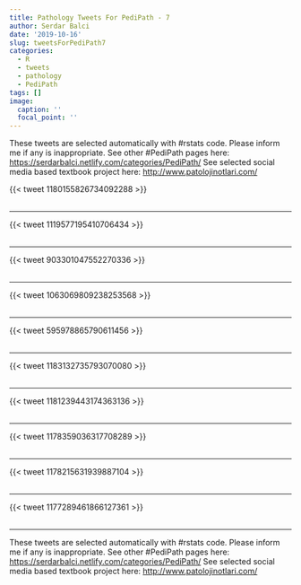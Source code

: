 ```yaml
---
title: Pathology Tweets For PediPath - 7
author: Serdar Balci
date: '2019-10-16'
slug: tweetsForPediPath7
categories:
  - R
  - tweets
  - pathology
  - PediPath
tags: []
image:
  caption: ''
  focal_point: ''
---
```



These tweets are selected automatically with #rstats code. Please inform me if any is inappropriate.
See other #PediPath pages here: https://serdarbalci.netlify.com/categories/PediPath/ 
See selected social media based textbook project here: http://www.patolojinotlari.com/

{{< tweet 1180155826734092288 >}}
<br>
<br>
<hr>
{{< tweet 1119577195410706434 >}}
<br>
<br>
<hr>
{{< tweet 903301047552270336 >}}
<br>
<br>
<hr>
{{< tweet 1063069809238253568 >}}
<br>
<br>
<hr>
{{< tweet 595978865790611456 >}}
<br>
<br>
<hr>
{{< tweet 1183132735793070080 >}}
<br>
<br>
<hr>
{{< tweet 1181239443174363136 >}}
<br>
<br>
<hr>
{{< tweet 1178359036317708289 >}}
<br>
<br>
<hr>
{{< tweet 1178215631939887104 >}}
<br>
<br>
<hr>
{{< tweet 1177289461866127361 >}}
<br>
<br>
<hr>


These tweets are selected automatically with #rstats code. Please inform me if any is inappropriate.
See other #PediPath pages here: https://serdarbalci.netlify.com/categories/PediPath/ 
See selected social media based textbook project here: http://www.patolojinotlari.com/
